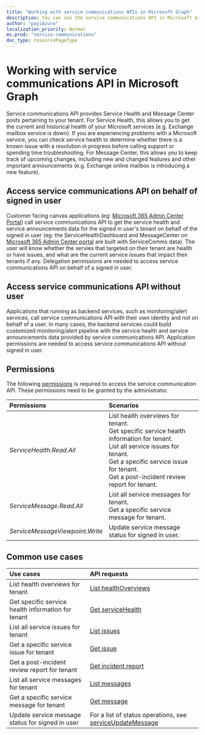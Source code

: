 ```yaml
---
title: "Working with service communications APIs in Microsoft Graph"
description: You can use the service communications API in Microsoft Graph to access the health status and message center posts about Microsoft services."
author: "payiAzure"
localization_priority: Normal
ms.prod: "service-communications"
doc_type: resourcePageType
---
```


# Working with service communications API in Microsoft Graph
Service communications API provides Service Health and Message Center posts pertaining to your tenant. For Service Health, this allows you to get the current and historical health of your Microsoft services (e.g. Exchange mailbox service is down). If you are experiencing problems with a Microsoft service, you can check service health to determine whether there is a known issue with a resolution in progress before calling support or spending time troubleshooting. For Message Center, this allows you to keep track of upcoming changes, including new and changed features and other important announcements (e.g. Exchange online mailbox is introducing a new feature).

## Access service communications API on behalf of signed in user

Customer facing canvas applications (eg: [Microsoft 365 Admin Center Portal](https://admin.microsoft.com/Adminportal/Home?source=applauncher#/homepage)) call service communications API to get the service health and service announcements data for the signed in user's tenant on behalf of the signed in user (eg: the ServiceHealthDashboard and MessageCenter on [Microsoft 365 Admin Center portal](https://admin.microsoft.com/Adminportal/Home?source=applauncher#/homepage) are built with ServiceComms data). The user will know whether the servies that targeted on their tenant are health or have issues, and what are the current service issues that impact their tenants if any. Delegation permissions are needed to access service communications API on behalf of a signed in user.

## Access service communications API without user

Applications that running as backend services, such as monitoring/alert services, call service communications API with their own identity and not on behalf of a user. In many cases, the backend services could build customized monitoring/alert pipeline with the service health and service announcements data provided by service communications API. Application permissions are needed to access service communications API without signed in user.

## Permissions

The following [permissions](/graph/permissions-reference#service-communications-permissions) is required to access the service communication API. These permissions need to be granted by the administrator.

| Permissions | Scenarios |
|:------------|:----------|
| _ServiceHealth.Read.All_ | List health overviews for tenant. <br> Get specific service health information for tenant. <br> List all service issues for tenant. <br> Get a specific service issue for tenant. <br> Get a post-incident review report for tenant. |
| _ServiceMessage.Read.All_ | List all service messages for tenant. <br> Get a specific service message for tenant. |
| _ServiceMessageViewpoint.Write_ | Update service message status for signed in user. |

## Common use cases

|Use cases|API requests|
|:--------|:--|
| List health overviews for tenant | [List healthOverviews](/graph/api/serviceannouncement-list-healthoverviews?view=graph-rest-beta&preserve-view=true) |
| Get specific service health information for tenant | [Get serviceHealth](/graph/api/servicehealth-get?view=graph-rest-beta&preserve-view=true) |
| List all service issues for tenant | [List issues](/graph/api/serviceannouncement-list-issues?view=graph-rest-beta&preserve-view=true) |
| Get a specific service issue for tenant | [Get issue](/graph/api/servicehealthissue-get?view=graph-rest-beta&preserve-view=true) |
| Get a post-incident review report for tenant | [Get incident report](/graph/api/servicehealthissue-incidentreport?view=graph-rest-beta&preserve-view=true)|
| List all service messages for tenant | [List messages](/graph/api/serviceannouncement-list-messages?view=graph-rest-beta&preserve-view=true) |
| Get a specific service message for tenant | [Get message](/graph/api/serviceupdatemessage-get?view=graph-rest-beta&preserve-view=true) |
| Update service message status for signed in user | For a list of status operations, see [serviceUpdateMessage](/graph/api/resources/serviceupdatemessage?view=graph-rest-beta&preserve-view=true)|